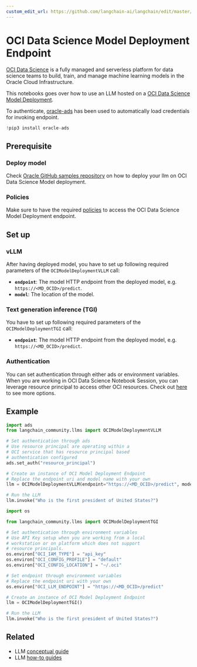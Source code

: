 ```yaml
---
custom_edit_url: https://github.com/langchain-ai/langchain/edit/master/docs/docs/integrations/llms/oci_model_deployment_endpoint.ipynb
---
```

# OCI Data Science Model Deployment Endpoint

[OCI Data Science](https://docs.oracle.com/en-us/iaas/data-science/using/home.htm) is a fully managed and serverless platform for data science teams to build, train, and manage machine learning models in the Oracle Cloud Infrastructure.

This notebooks goes over how to use an LLM hosted on a [OCI Data Science Model Deployment](https://docs.oracle.com/en-us/iaas/data-science/using/model-dep-about.htm).

To authenticate, [oracle-ads](https://accelerated-data-science.readthedocs.io/en/latest/user_guide/cli/authentication.html) has been used to automatically load credentials for invoking endpoint.


```python
!pip3 install oracle-ads
```

## Prerequisite

### Deploy model
Check [Oracle GitHub samples repository](https://github.com/oracle-samples/oci-data-science-ai-samples/tree/main/model-deployment/containers/llama2) on how to deploy your llm on OCI Data Science Model deployment.

### Policies
Make sure to have the required [policies](https://docs.oracle.com/en-us/iaas/data-science/using/model-dep-policies-auth.htm#model_dep_policies_auth__predict-endpoint) to access the OCI Data Science Model Deployment endpoint.

## Set up

### vLLM
After having deployed model, you have to set up following required parameters of the `OCIModelDeploymentVLLM` call:

- **`endpoint`**: The model HTTP endpoint from the deployed model, e.g. `https://<MD_OCID>/predict`. 
- **`model`**: The location of the model.

### Text generation inference (TGI)
You have to set up following required parameters of the `OCIModelDeploymentTGI` call:

- **`endpoint`**: The model HTTP endpoint from the deployed model, e.g. `https://<MD_OCID>/predict`. 

### Authentication

You can set authentication through either ads or environment variables. When you are working in OCI Data Science Notebook Session, you can leverage resource principal to access other OCI resources. Check out [here](https://accelerated-data-science.readthedocs.io/en/latest/user_guide/cli/authentication.html) to see more options. 

## Example


```python
import ads
from langchain_community.llms import OCIModelDeploymentVLLM

# Set authentication through ads
# Use resource principal are operating within a
# OCI service that has resource principal based
# authentication configured
ads.set_auth("resource_principal")

# Create an instance of OCI Model Deployment Endpoint
# Replace the endpoint uri and model name with your own
llm = OCIModelDeploymentVLLM(endpoint="https://<MD_OCID>/predict", model="model_name")

# Run the LLM
llm.invoke("Who is the first president of United States?")
```


```python
import os

from langchain_community.llms import OCIModelDeploymentTGI

# Set authentication through environment variables
# Use API Key setup when you are working from a local
# workstation or on platform which does not support
# resource principals.
os.environ["OCI_IAM_TYPE"] = "api_key"
os.environ["OCI_CONFIG_PROFILE"] = "default"
os.environ["OCI_CONFIG_LOCATION"] = "~/.oci"

# Set endpoint through environment variables
# Replace the endpoint uri with your own
os.environ["OCI_LLM_ENDPOINT"] = "https://<MD_OCID>/predict"

# Create an instance of OCI Model Deployment Endpoint
llm = OCIModelDeploymentTGI()

# Run the LLM
llm.invoke("Who is the first president of United States?")
```


## Related

- LLM [conceptual guide](/docs/concepts/#llms)
- LLM [how-to guides](/docs/how_to/#llms)
